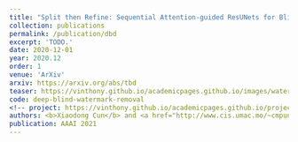 ```yaml
---
title: "Split then Refine: Sequential Attention-guided ResUNets for Blind Single Image Visible Watermark Removal"
collection: publications
permalink: /publication/dbd
excerpt: 'TODO.'
date: 2020-12-01
year: 2020.12
order: 1
venue: 'ArXiv'
arxiv: https://arxiv.org/abs/tbd
teaser: https://vinthony.github.io/academicpages.github.io/images/watermark.gif
code: deep-blind-watermark-removal
<!-- project: https://vinthony.github.io/academicpages.github.io/projects/tbd -->
authors: <b>Xiaodong Cun</b> and <a href="http://www.cis.umac.mo/~cmpun/">Chi-Man Pun</a>
publication: AAAI 2021
---
```

